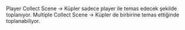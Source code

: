 Player Collect Scene -> Küpler sadece player ile temas edecek şekilde toplanıyor.
Multiple Collect Scene -> Küpler de birbirine temas ettiğinde toplanabiliyor.
